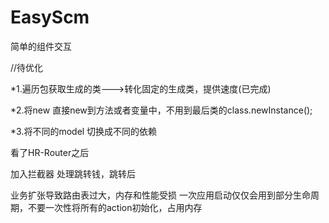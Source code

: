 # EasyScm
简单的组件交互

//待优化 

\*1.遍历包获取生成的类--->转化固定的生成类，提供速度(已完成)

\*2.将new 直接new到方法或者变量中，不用到最后类的class.newInstance();

\*3.将不同的model 切换成不同的依赖



看了HR-Router之后

加入拦截器 处理跳转钱，跳转后

业务扩张导致路由表过大，内存和性能受损  一次应用启动仅仅会用到部分生命周期，不要一次性将所有的action初始化，占用内存




